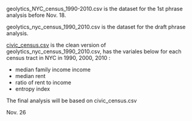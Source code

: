 
geolytics_NYC_census_1990-2010.csv is the dataset for the 1st phrase analysis before Nov. 18.

geolytics_nyc_census_1990_2010.csv is the dataset for the draft phrase analysis.

[civic_census.csv](https://github.com/picniclin/NYC_yl5240/blob/master/data/civic_census.csv) is the clean version of geolytics_nyc_census_1990_2010.csv, has the variales below for each census tract in NYC in 1990, 2000, 2010 :
- median family income income
- median rent
- ratio of rent to income
- entropy index

The final analysis will be based on civic_census.csv

Nov. 26
